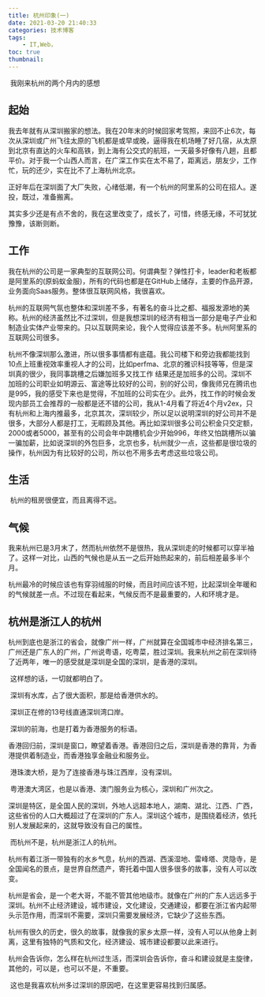 ```yaml
---
title: 杭州印象(一)
date: 2021-03-20 21:40:33
categories: 技术博客
tags:
    - IT,Web，
toc: true
thumbnail: 
---
```


​    我刚来杭州的两个月内的感想

<!--more-->

## 起始

​        我去年就有从深圳搬家的想法。我在20年末的时候回家考驾照，来回不止6次，每次从深圳或广州飞往太原的飞机都是或早或晚，逼得我在机场睡了好几宿，从太原到北京有直达的火车和高铁，到上海有公交式的航班，一天最多好像有八趟，且都平价。对于我一个山西人而言，在广深工作实在太不易了，距离远，朋友少，工作忙，玩的还少，实在比不了上海杭州北京。

​        正好年后在深圳面了大厂失败，心绪低潮，有一个杭州的阿里系的公司在招人。遂投，既过，准备搬离。

​        其实多少还是有点不舍的，我在这里改变了，成长了，可惜，终感无缘，不可犹犹豫豫，该断则断。

## 工作

​        我在杭州的公司是一家典型的互联网公司。何谓典型？弹性打卡，leader和老板都是阿里系的(原蚂蚁金服)，所有的代码也都是在GitHub上储存，主要的作品开源，业务面向Saas服务。整体很互联网风格，我很喜欢。

​       杭州的互联网气氛也整体和深圳差不多，有著名的奋斗比之都、福报发源地的美称。杭州的经济虽然比不过深圳，但是我想深圳的经济有相当一部分是电子产业和制造业实体产业带来的。只以互联网来论，我个人觉得应该差不多。杭州阿里系的互联网公司很多。

​		杭州不像深圳那么激进，所以很多事情都有底蕴。我公司楼下和旁边我都能找到10点上班重视效率重视人才的公司，比如perfma、北京的雅识科技等等，但是深圳真的很少，我同事跳槽之后嫌加班多又找工作 结果还是加班多的公司。深圳不加班的公司职业如明源云、富途等比较好的公司，别的好公司，像我师兄在腾讯也是995，我的感受下来也是觉得，不加班的公司实在少。此外，找工作的时候会发现内部员工会推荐的一般都是还不错的公司，我从1-4月看了将近4个月v2ex，只有杭州和上海内推最多，北京其次，深圳较少，所以足以说明深圳的好公司并不是很多，大部分人都是打工，无暇顾及其他。再比如深圳很多公司公积金只交定额，2000或者5000，甚至有的公司会年中跳槽机会少开始996，年终又怕跳槽所以骗一骗加薪，比如说深圳的外包巨多，北京也多，杭州就少一点，这些都是很垃圾的操作，杭州因为有比较好的公司，所以也不用多去考虑这些垃圾公司。

## 生活

​      杭州的租房很便宜，而且离得不远。



## 气候

​          我来杭州已是3月末了，然而杭州依然不是很热，我从深圳走的时候都可以穿半袖了。这样一对比，山西的气候也是从五一之后开始热起来的，前后相差最多半个月。

​         杭州最冷的时候应该也有穿羽绒服的时候，而且时间应该不短，比起深圳全年暖和的气候就差一点。不过现在看起来，气候反而不是最重要的，人和环境才是。

## 杭州是浙江人的杭州

​      杭州到底也是浙江的省会，就像广州一样，广州就算在全国城市中经济排名第三，广州还是广东人的广州，广州说粤语，吃粤菜，胜过深圳。我来杭州之前在深圳待了近两年，唯一的感受就是深圳是全国的深圳，是香港的深圳。

​    这样想的话，一切就都明白了。

​    深圳有水库，占了很大面积，那是给香港供水的。

​    深圳正在修的13号线直通深圳湾口岸。

​    深圳的前海，也是打着为香港服务的标语。

​     香港回归前，深圳是窗口，瞭望着香港。香港回归之后，深圳是香港的靠背，为香港提供着制造业，而香港独享金融业和服务业。

​     港珠澳大桥，是为了连接香港与珠江西岸，没有深圳。

​     粤港澳大湾区，也是以香港、澳门服务业为核心，深圳和广州次之。

​     深圳是特区，是全国人民的深圳，外地人远超本地人，湖南、湖北、江西、广西，这些省份的人口大概超过了在深圳的广东人。深圳这个城市，是围绕着经济，依托别人发展起来的，这就导致没有自己的属性。

​      而杭州不是，杭州是浙江人的杭州。

​      杭州有着江浙一带独有的水乡气息，杭州的西湖、西溪湿地、雷峰塔、灵隐寺，是全国闻名的景点，是世界自然遗产，寄托着中国人很多很多的故事，没有人可以改变。

​       杭州是省会，是一个老大哥，不能不管其他地级市。就像在广州的广东人远远多于深圳。杭州不止经济建设，城市建设，文化建设，交通建设，都要在浙江省内起带头示范作用，而深圳不需要，深圳只需要发展经济，它缺少了这些东西。

​       杭州有很久的历史，很久的故事，就像我的家乡太原一样，没有人可以从他身上剥离，这里有独特的气质和文化，经济建设、城市建设都要以此来进行。

​       杭州会告诉你，怎么样在杭州过生活，而深圳会告诉你，奋斗和建设就是主旋律，其他的，可以是，也可以不是，不重要。

​       这也是我喜欢杭州多过深圳的原因吧，在这里更容易找到归属感。







